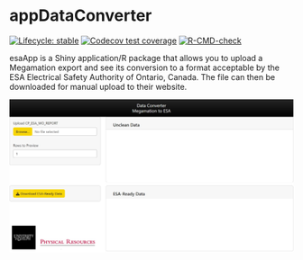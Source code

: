 
<!-- README.md is generated from README.Rmd. Please edit that file -->

# appDataConverter

<!-- badges: start -->

[![Lifecycle:
stable](https://img.shields.io/badge/lifecycle-stable-brightgreen.svg)](https://lifecycle.r-lib.org/articles/stages.html#stable)
[![Codecov test
coverage](https://codecov.io/gh/asadow/esaApp/branch/master/graph/badge.svg)](https://app.codecov.io/gh/asadow/esaApp?branch=master)
[![R-CMD-check](https://github.com/asadow/esaApp/actions/workflows/R-CMD-check.yaml/badge.svg)](https://github.com/asadow/esaApp/actions/workflows/R-CMD-check.yaml)
<!-- badges: end -->

esaApp is a Shiny application/R package that allows you to upload a
Megamation export and see its conversion to a format acceptable by the ESA
Electrical Safety Authority of Ontario, Canada. The file can then be downloaded for manual upload to their website.

![esaApp](./screenshot.jpg)
